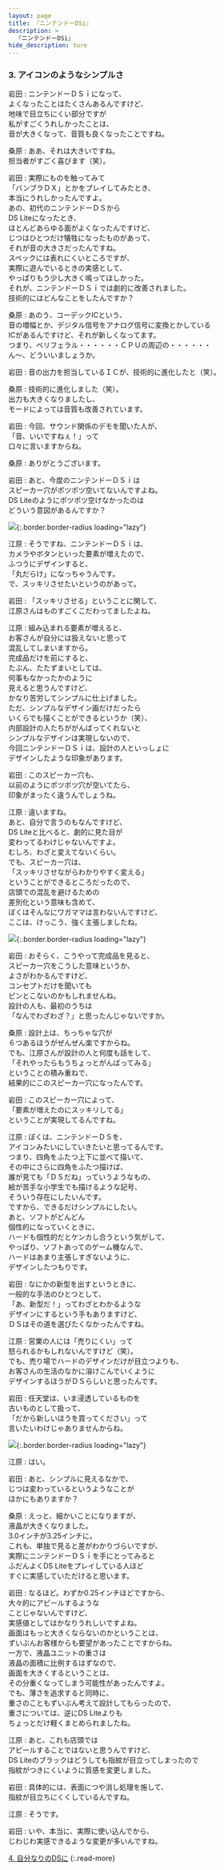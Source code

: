 ```yaml
---
layout: page
title: 『ニンテンドーDSi』
description: >
  『ニンテンドーDSi』
hide_description: ture
---
```


### 3. アイコンのようなシンプルさ

岩田
: ニンテンドーＤＳｉになって、<br>よくなったことはたくさんあるんですけど、<br>地味で目立ちにくい部分ですが<br>私がすごくうれしかったことは、<br>音が大きくなって、音質も良くなったことですね。

桑原
: ああ、それは大きいですね。<br>担当者がすごく喜びます（笑）。

岩田
: 実際にものを触ってみて<br>「バンブラＤＸ」とかをプレイしてみたとき、<br>本当にうれしかったんですよ。<br>あの、初代のニンテンドーＤＳから<br>DS Liteになったとき、<br>ほとんどあらゆる面がよくなったんですけど、<br>じつはひとつだけ犠牲になったものがあって、<br>それが音の大きさだったんですね。<br>スペックには表れにくいところですが、<br>実際に遊んでいるときの実感として、<br>やっぱりもう少し大きく鳴ってほしかった。<br>それが、ニンテンドーＤＳｉでは劇的に改善されました。<br>技術的にはどんなことをしたんですか？

桑原
: あのう、コーデックICという、<br>音の増幅とか、デジタル信号をアナログ信号に変換とかしている<br>ICがあるんですけど、それが新しくなってます。<br>つまり、ペリフェラル・・・・・・ＣＰＵの周辺の・・・・・・<br>ん〜、どういいましょうか。

岩田
: 音の出力を担当しているＩＣが、技術的に進化したと（笑）。

桑原
: 技術的に進化しました（笑）。<br>出力も大きくなりましたし、<br>モードによっては音質も改善されています。

岩田
: 今回、サウンド関係のデモを聞いた人が、<br>「音、いいですねぇ！」って<br>口々に言いますからね。

桑原
: ありがとうございます。

岩田
: あと、今度のニンテンドーＤＳｉは<br>スピーカー穴がポツポツ空いてないんですよね。<br>DS Liteのようにポツポツ空けなかったのは<br>どういう意図があるんですか？

![](/interviews/jp/nds/XXXX/vol1/img/image08.jpg){:.border.border-radius loading="lazy"}

江原
: そうですね、ニンテンドーＤＳｉは、<br>カメラやボタンといった要素が増えたので、<br>ふつうにデザインすると、<br>「丸だらけ」になっちゃうんです。<br>で、スッキリさせたいというのがあって。

岩田
: 「スッキリさせる」ということに関して、<br>江原さんはものすごくこだわってましたよね。

江原
: 組み込まれる要素が増えると、<br>お客さんが自分には扱えないと思って<br>混乱してしまいますから。<br>完成品だけを前にすると、<br>たぶん、たたずまいとしては、<br>何事もなかったかのように<br>見えると思うんですけど、<br>かなり苦労してシンプルに仕上げました。<br>ただ、シンプルなデザイン画だけだったら<br>いくらでも描くことができるというか（笑）、<br>内部設計の人たちががんばってくれないと<br>シンプルなデザインは実現しないので、<br>今回ニンテンドーＤＳｉは、設計の人といっしょに<br>デザインしたような印象があります。

岩田
: このスピーカー穴も、<br>以前のようにポツポツ穴が空いてたら、<br>印象がまったく違うんでしょうね。

江原
: 違いますね。<br>あと、自分で言うのもなんですけど、<br>DS Liteと比べると、劇的に見た目が<br>変わってるわけじゃないんですよ。<br>むしろ、わざと変えてないくらい。<br>でも、スピーカー穴は、<br>「スッキリさせながらわかりやすく変える」<br>ということができるところだったので、<br>店頭での混乱を避けるための<br>差別化という意味も含めて、<br>ぼくはそんなにワガママは言わないんですけど、<br>ここは、けっこう、強く主張しましたね。

![](/interviews/jp/nds/XXXX/vol1/img/image09.jpg){:.border.border-radius loading="lazy"}

岩田
: おそらく、こうやって完成品を見ると、<br>スピーカー穴をこうした意味というか、<br>よさがわかるんですけど、<br>コンセプトだけを聞いても<br>ピンとこないのかもしれませんね。<br>設計の人も、最初のうちは<br>「なんでわざわざ？」と思ったんじゃないですか。

桑原
: 設計上は、ちっちゃな穴が<br>６つあるほうがぜんぜん楽ですからね。<br>でも、江原さんが設計の人と何度も話をして、<br>「それやったらもうちょっとがんばってみる」<br>ということの積み重ねで、<br>結果的にこのスピーカー穴になったんです。

岩田
: このスピーカー穴によって、<br>「要素が増えたのにスッキリしてる」<br>ということが実現してるんですね。

江原
: ぼくは、ニンテンドーＤＳを、<br>アイコンみたいにしていきたいと思ってるんです。<br>つまり、四角をふたつ上下に並べて描いて、<br>その中にさらに四角をふたつ描けば、<br>誰が見ても「ＤＳだね」っていうようなもの、<br>絵が苦手な小学生でも描けるような記号、<br>そういう存在にしたいんです。<br>ですから、できるだけシンプルにしたい。<br>あと、ソフトがどんどん<br>個性的になっていくときに、<br>ハードも個性的だとケンカし合うという気がして、<br>やっぱり、ソフトあってのゲーム機なんで、<br>ハードはあまり主張しすぎないように、<br>デザインしたつもりです。

岩田
: なにかの新型を出すというときに、<br>一般的な手法のひとつとして、<br>「あ、新型だ！」ってわざとわかるような<br>デザインにするという手もありますけど、<br>ＤＳはその道を選びたくなかったんですね。

江原
: 営業の人には「売りにくい」って<br>怒られるかもしれないんですけど（笑）。<br>でも、売り場でハードのデザインだけが目立つよりも、<br>お客さんの生活のなかに溶けこんでいくように<br>デザインするほうがＤＳらしいと思ったんです。

岩田
: 任天堂は、いま浸透しているものを<br>古いものとして扱って、<br>「だから新しいほうを買ってください」って<br>言いたいわけじゃありませんからね。

![](/interviews/jp/nds/XXXX/vol1/img/image10.jpg){:.border.border-radius loading="lazy"}

江原
: はい。

岩田
: あと、シンプルに見えるなかで、<br>じつは変わっているというようなことが<br>ほかにもありますか？

桑原
: えっと、細かいことになりますが、<br>液晶が大きくなりました。<br>3.0インチが3.25インチに。<br>これも、単独で見ると差がわかりづらいですが、<br>実際にニンテンドーＤＳｉを手にとってみると<br>ふだんよくDS Liteをプレイしている人ほど<br>すぐに実感していただけると思います。

岩田
: なるほど。わずか0.25インチほどですから、<br>大々的にアピールするような<br>ことじゃないんですけど、<br>実感値としてはかなりうれしいですよね。<br>画面はもっと大きくならないのかということは、<br>ずいぶんお客様からも要望があったことですからね。<br>一方で、液晶ユニットの重さは<br>液晶の面積に比例するはずなので、<br>画面を大きくするということは、<br>その分重くなってしまう可能性があったんですよ。<br>でも、薄さを追求すると同時に、<br>重さのこともずいぶん考えて設計してもらったので、<br>重さについては、逆にDS Liteよりも<br>ちょっとだけ軽くまとめられましたね。

江原
: あと、これも店頭では<br>アピールすることではないと思うんですけど、<br>DS Liteのブラックはどうしても指紋が目立ってしまったので<br>指紋がつきにくいように質感を変更しました。

岩田
: 具体的には、表面につや消し処理を施して、<br>指紋が目立ちにくくしているんですね。

江原
: そうです。

岩田
: いや、本当に、実際に使い込んでから、<br>じわじわ実感できるような変更が多いんですね。

[4. 自分なりのDSに](4.md)
{:.read-more}

